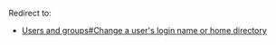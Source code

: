 Redirect to:

*   [Users and groups#Change a user's login name or home directory](/index.php/Users_and_groups#Change_a_user.27s_login_name_or_home_directory "Users and groups")